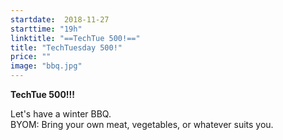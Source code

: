 ```yaml
---
startdate:  2018-11-27
starttime: "19h"
linktitle: "==TechTue 500!=="
title: "TechTuesday 500!"
price: ""
image: "bbq.jpg"
---
```


**TechTue 500!!!**

Let's have a winter BBQ.  
BYOM: Bring your own meat, vegetables, or whatever suits you.